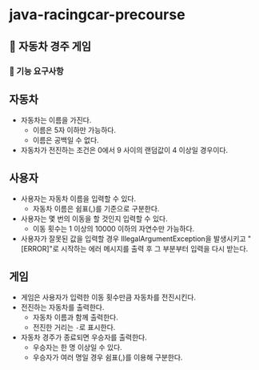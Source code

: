 # java-racingcar-precourse

## 🚗 자동차 경주 게임

### 📝 기능 요구사항

## 자동차
- 자동차는 이름을 가진다.
  - 이름은 5자 이하만 가능하다.
  - 이름은 공백일 수 없다.
- 자동차가 전진하는 조건은 0에서 9 사이의 랜덤값이 4 이상일 경우이다.

## 사용자
- 사용자는 자동차 이름을 입력할 수 있다.
  - 자동차 이름은 쉼표(,)를 기준으로 구분한다.
- 사용자는 몇 번의 이동을 할 것인지 입력할 수 있다.
  - 이동 횟수는 1 이상의 10000 이하의 자연수만 가능하다.
- 사용자가 잘못된 값을 입력할 경우 IllegalArgumentException을 발생시키고 "[ERROR]"로 시작하는 에러 메시지를 출력 후 그 부분부터 입력을 다시 받는다.

## 게임
- 게임은 사용자가 입력한 이동 횟수만큼 자동차를 전진시킨다.
- 전진하는 자동차를 출력한다.
  - 자동차 이름과 함께 출력한다.
  - 전진한 거리는 `-`로 표시한다.
- 자동차 경주가 종료되면 우승자를 출력한다.
  - 우승자는 한 명 이상일 수 있다.
  - 우승자가 여러 명일 경우 쉼표(,)를 이용해 구분한다.
